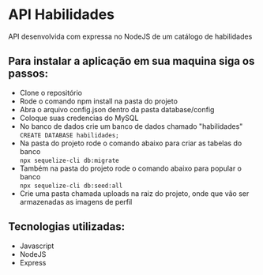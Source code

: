 # API Habilidades
API desenvolvida com expressa no NodeJS de um catálogo de habilidades


## Para instalar a aplicação em sua maquina siga os passos:
- Clone o repositório
- Rode o comando npm install na pasta do projeto
- Abra o arquivo config.json dentro da pasta database/config
- Coloque suas credencias do MySQL
- No banco de dados crie um banco de dados chamado "habilidades"<br>
  `CREATE DATABASE habilidades;`
- Na pasta do projeto rode o comando abaixo para criar as tabelas do banco<br>
  `npx sequelize-cli db:migrate`
- Também na pasta do projeto rode o comando abaixo para popular o banco<br>
  `npx sequelize-cli db:seed:all`
- Crie uma pasta chamada uploads na raiz do projeto, onde que vão ser armazenadas as imagens de perfil


## Tecnologias utilizadas:
- Javascript
- NodeJS
- Express
